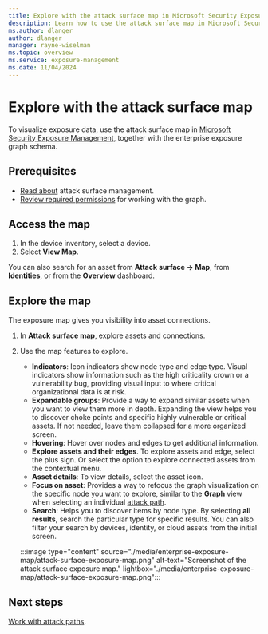 ```yaml
---
title: Explore with the attack surface map in Microsoft Security Exposure Management
description: Learn how to use the attack surface map in Microsoft Security Exposure Management.
ms.author: dlanger
author: dlanger
manager: rayne-wiselman
ms.topic: overview
ms.service: exposure-management
ms.date: 11/04/2024
---
```


# Explore with the attack surface map

To visualize exposure data, use the attack surface map in [Microsoft Security Exposure Management](microsoft-security-exposure-management.md), together with the enterprise exposure graph schema.

## Prerequisites

- [Read about](cross-workload-attack-surfaces.md) attack surface management.
- [Review required permissions](prerequisites.md#permissions) for working with the graph.

## Access the map

1. In the device inventory, select a device.
1. Select **View Map**.

You can also search for an asset from **Attack surface -> Map**, from **Identities**, or from the **Overview** dashboard.

## Explore the map

The exposure map gives you visibility into asset connections.

1. In **Attack surface map**, explore assets and connections.
1. Use the map features to explore.
    - **Indicators**: Icon indicators show node type and edge type. Visual indicators show information such as the high criticality crown or a vulnerability bug, providing visual input to where critical organizational data is at risk.
    - **Expandable groups**: Provide a way to expand similar assets when you want to view them more in depth. Expanding the view helps you to discover choke points and specific highly vulnerable or critical assets. If not needed, leave them collapsed for a more organized screen.
    - **Hovering**: Hover over nodes and edges to get additional information.
    - **Explore assets and their edges**. To explore assets and edge, select the plus sign. Or select the option to explore connected assets from the contextual menu.
    - **Asset details**: To view details, select the asset icon.
    - **Focus on asset**: Provides a way to refocus the graph visualization on the specific node you want to explore, similar to the **Graph** view when selecting an individual [attack path](review-attack-paths.md).
    - **Search**: Helps you to discover items by node type. By selecting **all results**, search the particular type for specific results. You can also filter your search by devices, identity, or cloud assets from the initial screen.


    :::image type="content" source="./media/enterprise-exposure-map/attack-surface-exposure-map.png" alt-text="Screenshot of the attack surface exposure map." lightbox="./media/enterprise-exposure-map/attack-surface-exposure-map.png":::

## Next steps

[Work with attack paths](work-attack-paths-overview.md).
